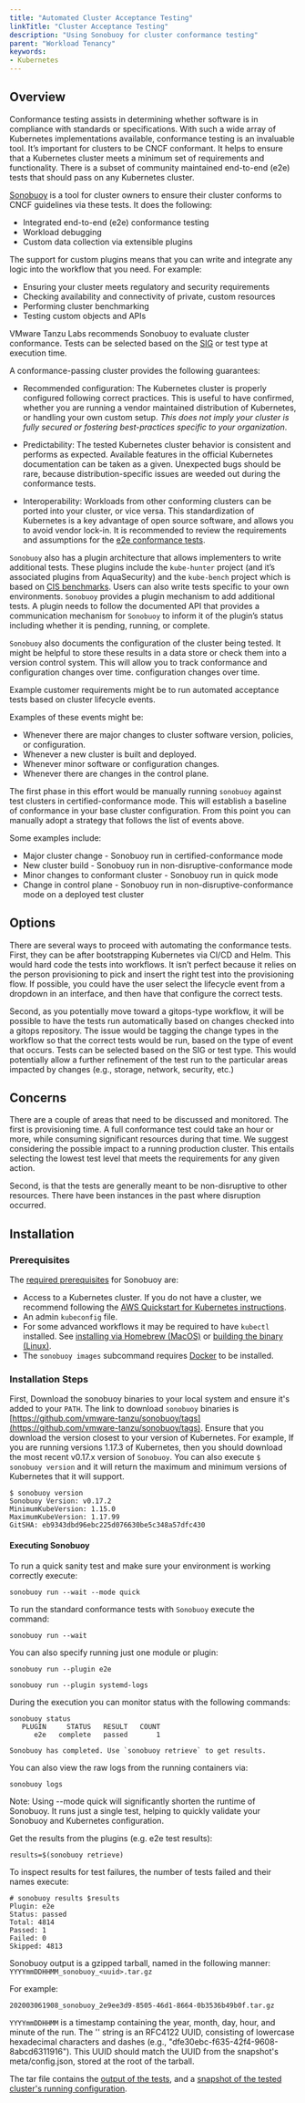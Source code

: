 ```yaml
---
title: "Automated Cluster Acceptance Testing"
linkTitle: "Cluster Acceptance Testing"
description: "Using Sonobuoy for cluster conformance testing"
parent: "Workload Tenancy"
keywords:
- Kubernetes
---
```


## Overview

Conformance testing assists in determining whether software is in compliance
with standards or specifications. With such a wide array of Kubernetes
implementations available, conformance testing is an invaluable tool. It’s
important for clusters to be CNCF conformant. It helps to ensure that a
Kubernetes cluster meets a minimum set of requirements and functionality. There
is a subset of community maintained end-to-end (e2e) tests that should pass on
any Kubernetes cluster.

[Sonobuoy](https://sonobuoy.io/) is a tool for cluster owners to ensure their
cluster conforms to CNCF guidelines via these tests. It does the following:

- Integrated end-to-end (e2e) conformance testing 
- Workload debugging
- Custom data collection via extensible plugins

The support for custom plugins means that you can write and integrate any logic
into the workflow that you need. For example:

- Ensuring your cluster meets regulatory and security requirements
- Checking availability and connectivity of private, custom resources
- Performing cluster benchmarking
- Testing custom objects and APIs

VMware Tanzu Labs recommends Sonobuoy to evaluate cluster conformance. Tests can
be selected based on the [SIG](https://github.com/kubernetes-sigs) or test type
at execution time.

A conformance-passing cluster provides the following guarantees:

- Recommended configuration: The Kubernetes cluster is properly configured
  following correct practices. This is useful to have confirmed, whether you are
  running a vendor maintained distribution of Kubernetes, or handling your own
  custom setup. _This does not imply your cluster is fully secured or fostering
  best-practices specific to your organization_.

- Predictability: The tested Kubernetes cluster behavior is consistent and
  performs as expected. Available features in the official Kubernetes
  documentation can be taken as a given. Unexpected bugs should be rare, because
  distribution-specific issues are weeded out during the conformance tests.

- Interoperability: Workloads from other conforming clusters can be ported into
  your cluster, or vice versa. This standardization of Kubernetes is a key
  advantage of open source software, and allows you to avoid vendor lock-in. It
  is recommended to review the requirements and assumptions for the [e2e
  conformance
  tests](https://github.com/kubernetes/community/blob/master/contributors/devel/sig-architecture/conformance-tests.md).

`Sonobuoy` also has a plugin architecture that allows implementers to write
additional tests. These plugins include the `kube-hunter` project (and it’s
associated plugins from AquaSecurity) and the `kube-bench` project which is
based on [CIS benchmarks](https://www.cisecurity.org/benchmark/kubernetes/).
Users can also write tests specific to your own environments. `Sonobuoy`
provides a plugin mechanism to add additional tests. A plugin needs to follow
the documented API that provides a communication mechanism for `Sonobuoy` to
inform it of the plugin’s status including whether it is pending, running, or
complete.

`Sonobuoy` also documents the configuration of the cluster being tested. It
might be helpful to store these results in a data store or check them into a
version control system. This will allow you to track conformance and
configuration changes over time. configuration changes over time.

Example customer requirements might be to run automated acceptance tests based
on cluster lifecycle events.

Examples of these events might be:

- Whenever there are major changes to cluster software version, policies, or configuration.
- Whenever a new cluster is built and deployed.
- Whenever minor software or configuration changes.
- Whenever there are changes in the control plane.

The first phase in this effort would be manually running `sonobuoy` against test
clusters in certified-conformance mode. This will establish a baseline of
conformance in your base cluster configuration. From this point you can manually
adopt a strategy that follows the list of events above.

Some examples include:

- Major cluster change - Sonobuoy run in certified-conformance mode
- New cluster build - Sonobuoy run in non-disruptive-conformance mode
- Minor changes to conformant cluster - Sonobuoy run in quick mode
- Change in control plane - Sonobuoy run in non-disruptive-conformance mode on a deployed test cluster

## Options

There are several ways to proceed with automating the conformance tests. First,
they can be after bootstrapping Kubernetes via CI/CD and Helm. This would hard
code the tests into workflows. It isn’t perfect because it relies on the person
provisioning to pick and insert the right test into the provisioning flow. If
possible, you could have the user select the lifecycle event from a dropdown in
an interface, and then have that configure the correct tests.

Second, as you potentially move toward a gitops-type workflow, it will be
possible to have the tests run automatically based on changes checked into a
gitops repository. The issue would be tagging the change types in the workflow
so that the correct tests would be run, based on the type of event that occurs.
Tests can be selected based on the SIG or test type. This would potentially
allow a further refinement of the test run to the particular areas impacted by
changes (e.g., storage, network, security, etc.)

## Concerns

There are a couple of areas that need to be discussed and monitored. The first
is provisioning time. A full conformance test could take an hour or more, while
consuming significant resources during that time. We suggest considering the
possible impact to a running production cluster. This entails selecting the
lowest test level that meets the requirements for any given action.

Second, is that the tests are generally meant to be non-disruptive to other
resources. There have been instances in the past where disruption occurred.

## Installation

### Prerequisites

The [required prerequisites](https://github.com/vmware-tanzu/sonobuoy) for
Sonobuoy are:
- Access to a Kubernetes cluster. If you do not have a cluster, we recommend
  following the [AWS Quickstart for Kubernetes
  instructions](https://aws.amazon.com/quickstart/architecture/vmware-kubernetes/).
- An admin `kubeconfig` file.
- For some advanced workflows it may be required to have `kubectl` installed.
  See [installing via Homebrew
  (MacOS)](https://kubernetes.io/docs/tasks/tools/install-kubectl/#install-with-homebrew-on-macos)
  or [building the binary
  (Linux)](https://kubernetes.io/docs/tasks/tools/install-kubectl/#tabset-1).
- The `sonobuoy images` subcommand requires [Docker](https://www.docker.com/) to
  be installed.

### Installation Steps

First, Download the sonobuoy binaries to your local system and ensure it's added
to your `PATH`. The link to download `sonobuoy` binaries is
[https://github.com/vmware-tanzu/sonobuoy/tags](https://github.com/vmware-tanzu/sonobuoy/tags).
Ensure that you download the version closest to your version of Kubernetes. For
example, If you are running versions 1.17.3 of Kubernetes, then you should
download the most recent v0.17.x version of `Sonobuoy`. You can also execute `$
sonobuoy version` and it will return the maximum and minimum versions of
Kubernetes that it will support.

```
$ sonobuoy version
Sonobuoy Version: v0.17.2
MinimumKubeVersion: 1.15.0
MaximumKubeVersion: 1.17.99
GitSHA: eb9343dbd96ebc225d076630be5c348a57dfc430 
```

#### Executing Sonobuoy 

To run a quick sanity test and make sure your environment is working correctly
execute:

```
sonobuoy run --wait --mode quick
```

To run the standard conformance tests with `Sonobuoy` execute the command:

```
sonobuoy run --wait
```

You can also specify running just one module or plugin:

```
sonobuoy run --plugin e2e
```

```
sonobuoy run --plugin systemd-logs
```

During the execution you can monitor status with the following commands:

```
sonobuoy status
   PLUGIN     STATUS   RESULT   COUNT
      e2e   complete   passed       1

Sonobuoy has completed. Use `sonobuoy retrieve` to get results.
```

You can also view the raw logs from the running containers via:

```
sonobuoy logs
```

Note: Using --mode quick will significantly shorten the runtime of Sonobuoy. It
runs just a single test, helping to quickly validate your Sonobuoy and
Kubernetes configuration.

Get the results from the plugins (e.g. e2e test results):

```
results=$(sonobuoy retrieve)
```

To inspect results for test failures, the number of tests failed and their names
execute:

```
# sonobuoy results $results
Plugin: e2e
Status: passed
Total: 4814
Passed: 1
Failed: 0
Skipped: 4813
```

Sonobuoy output is a gzipped tarball, named in the following manner:
`YYYYmmDDHHMM_sonobuoy_<uuid>.tar.gz`

For example:

`202003061908_sonobuoy_2e9ee3d9-8505-46d1-8664-0b3536b49b0f.tar.gz` 

`YYYYmmDDHHMM` is a timestamp containing the year, month, day, hour, and minute
of the run. The '<uuid>' string is an RFC4122 UUID, consisting of lowercase
hexadecimal characters and dashes (e.g.,
"dfe30ebc-f635-42f4-9608-8abcd6311916"). This UUID should match the UUID from
the snapshot's meta/config.json, stored at the root of the tarball.

The tar file contains the [output of the
tests](https://sonobuoy.io/docs/master/results/), and a [snapshot of the tested
cluster's running configuration](https://sonobuoy.io/docs/master/snapshot/).  
